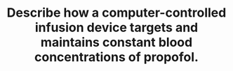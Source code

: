 ---
title: "Describe how a computer-controlled infusion device targets and maintains constant blood concentrations of propofol."
entityType: SAQ
exam: PEX
college: ANZCA
year: 2003
sitting: B
question: 04
passRate: 33
EC_expectedDomains:
- "The main points expected for a pass were: • Device contains microprocessor with algorithms for infusion. • Algorithms based on multi-compartment pharmacokinetic model for propofol. • User enters patient’s age, weight and desired target concentration. Typical concentrations range are 1 – 8 mcg/mL depending on the situation. • User adjusts target according to adjuvant drugs, co-morbidities or degree of surgical stimulation. • Computer designs variable-rate infusion. • Loading dose calculated as volume of distribution of central compartment times target concentration. • Maintenance infusion rate includes component for redistribution and component for elimination."
EC_extraCredit:
- "Additional points which attracted higher marks were: • Picture of multi-compartment model. • Graph of infusion rate and target concentration vs. time. • How the infusion rate changes if increased or decreased target entered. • Equation for calculation of maintenance infusion rate (redistribution and elimination). • The fact that the pharmacokinetic data are derived from a small group of volunteers. • Details of device hardware and syringes. • An appreciation of the fact that the “Diprifusor” calculates compartmental volumes and rate constants based on the weight of the patient and does not use the age of the patient, the clearance or the context-sensitive half-life to make its calculations."
EC_errorsCommon:
- "Common mistakes and problems included: • Confusion of physiological models (i.e. vessel rich and poor groups) with the mathematical models used in the current devices. • Confusion of targeting effect-site and blood concentrations. • Failure to appreciate that these devices achieve targets within 30-60 seconds without overshoot and then maintain constant concentrations. Very few graphs reflected this accurately. • The current devices do not measure the actual blood concentration of propofol."
---